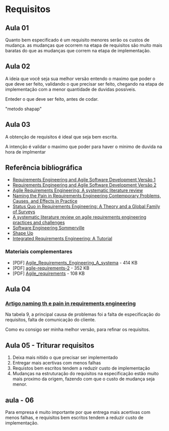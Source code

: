 # Requisitos

## Aula 01

Quanto bem especificado é um requisito menores serão os custos de mudança. as mudanças que ocorrem na etapa de requisitos são muito mais baratas do que as mudanças que correm na etapa de implementação.


## Aula 02

A ideia que você seja sua melhor versão entendo o maximo que poder o que deve ser feito, validando o que precisar ser feito, chegando na etapa de implementação com a menor quantidade de duvidas possíveis.

Enteder o que deve ser feito, antes de codar.



"metodo shapap"

## Aula 03

A obtenção de requisitos é ideal que seja bem escrita.

A intenção é validar o maximo que poder para haver o minimo de duvida na hora de implmentar



## Referência bibliográfica

- [Requirements Engineering and Agile Software Development Versão 1](https://dev-eficiente.memberkit.com.br/rails/active_storage/blobs/redirect/eyJfcmFpbHMiOnsiZGF0YSI6Mzg4ODM1MywicHVyIjoiYmxvYl9pZCJ9fQ==--dfda9930877f3f20579372468a3fd452bbac5eef/Agile_requirements.pdf)
- [Requirements Engineering and Agile Software Development Versão 2](https://dev-eficiente.memberkit.com.br/rails/active_storage/blobs/redirect/eyJfcmFpbHMiOnsiZGF0YSI6Mzg4ODM1MiwicHVyIjoiYmxvYl9pZCJ9fQ==--81d891d750419c0cf78eb22ec3850a910e46bf57/agile-requirements-2.pdf)
- [Agile Requirements Engineering: A systematic literature review](https://dev-eficiente.memberkit.com.br/rails/active_storage/blobs/redirect/eyJfcmFpbHMiOnsiZGF0YSI6Mzg4ODM1MSwicHVyIjoiYmxvYl9pZCJ9fQ==--31e4c1370c3f0adc2204f5508b2d0723a32eada0/Agile_Requirements_Engineering_A_systema.pdf)
- [Naming the Pain in Requirements Engineering Contemporary Problems, Causes, and Effects in Practice](https://elib.uni-stuttgart.de/bitstream/11682/8847/3/EMSE-D-15-00239_postprint.pdf)
- [Status Quo in Requirements Engineering: A Theory and a Global Family of Surveys](https://arxiv.org/abs/1805.07951)
- [A systematic literature review on agile requirements engineering practices and challenges](https://ris.utwente.nl/ws/portalfiles/portal/6414697/1-s2.0-S074756321400569X-main.pdf)
- [Software Engineering Sommerville](https://engineering.futureuniversity.com/BOOKS%20FOR%20IT/Software-Engineering-9th-Edition-by-Ian-Sommerville.pdf)
- [Shape Up](https://basecamp.com/shapeup/0.3-chapter-01)
- [Integrated Requirements Engineering: A Tutorial](https://edisciplinas.usp.br/pluginfile.php/7694686/mod_resource/content/1/Integrated_requirements_engineering_a_tutorial.pdf)

### Materiais complementares

- [PDF] [Agile_Requirements_Engineering_A_systema](https://dev-eficiente.memberkit.com.br/195383-engenharia-de-requisitos-para-devs/4103385-referencia-bibliografica/downloads/3888351) - 414 KB
- [PDF] [agile-requirements-2](https://dev-eficiente.memberkit.com.br/195383-engenharia-de-requisitos-para-devs/4103385-referencia-bibliografica/downloads/3888352) - 352 KB
- [PDF] [Agile_requirements](https://dev-eficiente.memberkit.com.br/195383-engenharia-de-requisitos-para-devs/4103385-referencia-bibliografica/downloads/3888353) - 108 KB

## Aula 04


### [Artigo naming th e pain in requirements engineering](https://ieeexplore.ieee.org/document/7217775)

Na tabela 9, a principal causa de problemas foi a falta de especificação do requisitos, falta de comunicação do cliente.

Como eu consigo ser minha melhor versão, para refinar os requisitos.




## Aula 05 - Triturar requisitos

1. Deixa mais nitido o que precisar ser implementado
2. Entregar mais acertivas com menos falhas
3. Requistos bem escritos tendem a reduzir custo de implementação
4. Mudanças na estruturação do requisitos na especificação estão muito mais proximo da origem, fazendo com que o custo de mudança seja menor.

## aula - 06

Para empresa é muito importante por que entrega mais acertivas com menos falhas, e requisitos bem escritos tendem a reduzir custo de implementação.


